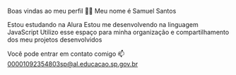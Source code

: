 Boas vindas ao meu perfil 💙💙
Meu nome é Samuel Santos

Estou estudando na Alura
Estou me desenvolvendo na linguagem JavaScript
Utilizo esse espaço para minha organização e compartilhamento dos meu projetos desenvolvidos

Você pode entrar em contato comigo 📫
00001092354803sp@al.educacao.sp.gov.br
